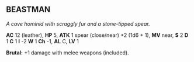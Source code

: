 ## BEASTMAN

_A cave hominid with scraggly fur and a stone-tipped spear._

**AC** 12 (leather), **HP** 5, **ATK** 1 spear (close/near) +2 (1d6 + 1), **MV** near, **S** 2 **D** 1 **C** 1 **I** -2 **W** 1 **Ch** -1, **AL** C, **LV** 1

**Brutal:** +1 damage with melee weapons (included).

